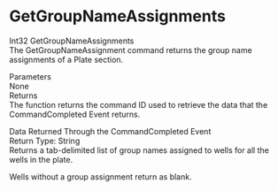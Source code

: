 # GetGroupNameAssignments

Int32 GetGroupNameAssignments\
The GetGroupNameAssignment command returns the group name assignments of a Plate section.

Parameters\
None\
Returns\
The function returns the command ID used to retrieve the data that the CommandCompleted Event returns.

Data Returned Through the CommandCompleted Event\
Return Type: String\
Returns a tab-delimited list of group names assigned to wells for all the wells in the plate.

Wells without a group assignment return as blank.

